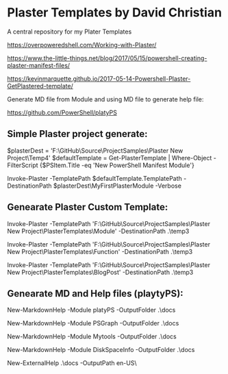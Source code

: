 # Plaster Templates by David Christian

A central repository for my Plater Templates

https://overpoweredshell.com/Working-with-Plaster/

https://www.the-little-things.net/blog/2017/05/15/powershell-creating-plaster-manifest-files/

https://kevinmarquette.github.io/2017-05-14-Powershell-Plaster-GetPlastered-template/

Generate MD file from Module and using MD file to generate help file:

https://github.com/PowerShell/platyPS


Simple Plaster project generate:
--

$plasterDest = 'F:\GitHub\Source\ProjectSamples\Plaster New Project\Temp4'
$defaultTemplate = Get-PlasterTemplate | 
    Where-Object -FilterScript {$PSItem.Title -eq 'New PowerShell Manifest Module'}

Invoke-Plaster -TemplatePath $defaultTemplate.TemplatePath -DestinationPath $plasterDest\MyFirstPlasterModule  -Verbose 

Genearate Plaster Custom Template:
---

Invoke-Plaster -TemplatePath 'F:\GitHub\Source\ProjectSamples\Plaster New Project\PlasterTemplates\Module' -DestinationPath .\temp3

Invoke-Plaster -TemplatePath 'F:\GitHub\Source\ProjectSamples\Plaster New Project\PlasterTemplates\Function' -DestinationPath .\temp3

Invoke-Plaster -TemplatePath 'F:\GitHub\Source\ProjectSamples\Plaster New Project\PlasterTemplates\BlogPost' -DestinationPath .\temp3

Genearate MD and Help files (playtyPS):
--

New-MarkdownHelp -Module platyPS -OutputFolder .\docs

New-MarkdownHelp -Module PSGraph -OutputFolder .\docs

New-MarkdownHelp -Module Mytools -OutputFolder .\docs

New-MarkdownHelp -Module DiskSpaceInfo -OutputFolder .\docs

New-ExternalHelp .\docs -OutputPath en-US\
